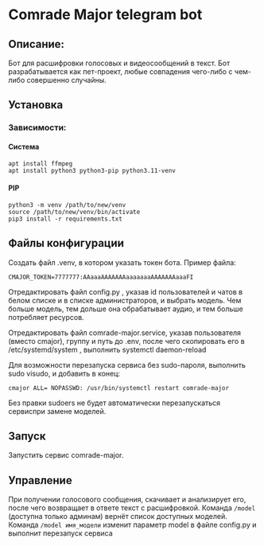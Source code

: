 # Comrade Major telegram bot
## Описание:
Бот для расшифровки голосовых и видеосообщений в текст.
Бот разрабатывается как пет-проект, любые совпадения чего-либо с чем-либо совершенно случайны.

## Установка
### Зависимости:

#### Система
```shell
apt install ffmpeg
apt install python3 python3-pip python3.11-venv
```
#### PIP
```shell
python3 -m venv /path/to/new/venv
source /path/to/new/venv/bin/activate
pip3 install -r requirements.txt
```
## Файлы конфигурации
Создать файл .venv, в котором указать токен бота. Пример файла:
```
CMAJOR_TOKEN=7777777:AAaaaAAAAAAAaaaaaaaAAAAAAAaaaFI
```
Отредактировать файл config.py , указав id пользователей и чатов в белом списке и в списке администраторов, и выбрать модель. Чем больше модель, тем дольше она обрабатывает аудио, и тем больше потребляет ресурсов.

Отредактировать файл comrade-major.service, указав пользователя (вместо cmajor), группу и путь до .env, после чего скопировать его в /etc/systemd/system , выполнить systemctl daemon-reload

Для возможности перезапуска сервиса без sudo-пароля, выполнить sudo visudo, и добавить в конец:
```shell
cmajor ALL= NOPASSWD: /usr/bin/systemctl restart comrade-major

```
Без правки sudoers не будет автоматически перезапускаться сервиспри замене моделей.

## Запуск
Запустить сервис comrade-major.

## Управление
При получении голосового сообщения, скачивает и анализирует его, после чего возвращает в ответе текст с расшифровкой.
Команда ```/model``` (доступна только админам) вернёт список доступных моделей.
Команда ```/model имя_модели``` изменит параметр model в файле config.py и выполнит перезапуск сервиса
